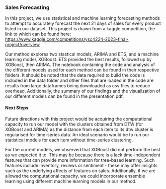 ### **Sales Forecasting**
In this project, we use statistical and machine learning forecasting methods to attempt to accurately forecast the next 21 days of sales for every product listed in our dataset. This project is drawn from a kaggle competition, the link to which can be found here:
https://www.kaggle.com/competitions/ysc4224-2023-final-project/overview


Our method explores two stastical models, ARIMA and ETS, and a machine learning model, XGBoost. ETS provided the best results, followed up by XGBoost, then ARIMA. The notebook containing the code and analysis of the different models used for each method can be found in their respective folders. It should be noted that the data required to build the code is included in the data folder and other files that are loaded in the code are results from large dataframes being downloaded as csv files to reduce overhead. Additionally, the summary of our findings and the visualization of our different models can be found in the presentation pdf.



#### Next Steps
Future directions with this project would be acquiring the computational capacity to run our model with the clusters obtained from DTW (for XGBoost and ARIMA) as the distance from each item to its dtw cluster is regularised for time-series data. An ideal scenario would be to run our statistical models for each item without time-series clustering.

For the current models, we observed that XGBoost did not perform the best as we expected it to. This may be because there is a lack time-independent features that can provide more information for tree-based learning. Such features include inventory, reviews or sentiment - these may offer insights such as the underlying affects of features on sales. Additionally, if we are allowed the computational capacity, we could incorporate ensemble learning using different machine learning models in our method.